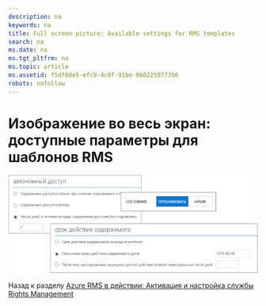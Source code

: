 ```yaml
---
description: na
keywords: na
title: Full screen picture: Available settings for RMS templates
search: na
ms.date: na
ms.tgt_pltfrm: na
ms.topic: article
ms.assetid: f5df80e5-efc9-4c0f-91be-060225977356
robots: nofollow
---
```

# Изображение во весь экран: доступные параметры для шаблонов RMS
![](../Image/AzRMS_TemplatesSettings.png)

Назад к разделу [Azure RMS в действии: Активация и настройка службы Rights Management](http://technet.microsoft.com/library/jj585026.aspx)

